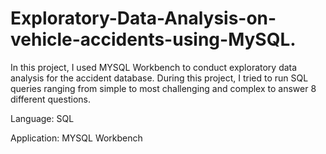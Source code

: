 # Exploratory-Data-Analysis-on-vehicle-accidents-using-MySQL.
In this project, I used MYSQL Workbench to conduct exploratory data analysis for the accident database. 
During this project, I tried to run SQL queries ranging from simple to most challenging and complex to answer 8 different questions.

Language: SQL

Application: MYSQL Workbench
